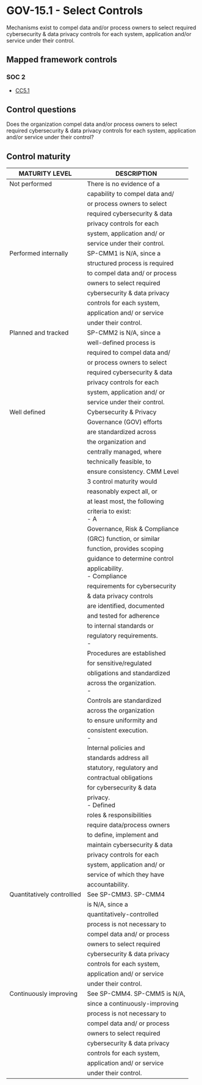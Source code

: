 # GOV-15.1 - Select Controls
Mechanisms exist to compel data and/or process owners to select required cybersecurity & data privacy controls for each system, application and/or service under their control.
## Mapped framework controls
### SOC 2
- [CC5.1](../soc2/cc51.md)
## Control questions
Does the organization compel data and/or process owners to select required cybersecurity & data privacy controls for each system, application and/or service under their control?
## Control maturity
|       MATURITY LEVEL       |          DESCRIPTION           |
|----------------------------|--------------------------------|
| Not performed              | There is no evidence of a      |
|                            | capability to compel data and/ |
|                            | or process owners to select    |
|                            | required cybersecurity & data  |
|                            | privacy controls for each      |
|                            | system, application and/ or    |
|                            | service under their control.   |
| Performed internally       | SP-CMM1 is N/A, since a        |
|                            | structured process is required |
|                            | to compel data and/ or process |
|                            | owners to select required      |
|                            | cybersecurity & data privacy   |
|                            | controls for each system,      |
|                            | application and/ or service    |
|                            | under their control.           |
| Planned and tracked        | SP-CMM2 is N/A, since a        |
|                            | well-defined process is        |
|                            | required to compel data and/   |
|                            | or process owners to select    |
|                            | required cybersecurity & data  |
|                            | privacy controls for each      |
|                            | system, application and/ or    |
|                            | service under their control.   |
| Well defined               | Cybersecurity & Privacy        |
|                            | Governance (GOV) efforts       |
|                            | are standardized across        |
|                            | the organization and           |
|                            | centrally managed, where       |
|                            | technically feasible, to       |
|                            | ensure consistency. CMM Level  |
|                            | 3 control maturity would       |
|                            | reasonably expect all, or      |
|                            | at least most, the following   |
|                            | criteria to exist:<br>- A      |
|                            | Governance, Risk & Compliance  |
|                            | (GRC) function, or similar     |
|                            | function, provides scoping     |
|                            | guidance to determine control  |
|                            | applicability.<br>- Compliance |
|                            | requirements for cybersecurity |
|                            | & data privacy controls        |
|                            | are identified, documented     |
|                            | and tested for adherence       |
|                            | to internal standards or       |
|                            | regulatory requirements. <br>- |
|                            | Procedures are established     |
|                            | for sensitive/regulated        |
|                            | obligations and standardized   |
|                            | across the organization. <br>- |
|                            | Controls are standardized      |
|                            | across the organization        |
|                            | to ensure uniformity and       |
|                            | consistent execution.<br>-     |
|                            | Internal policies and          |
|                            | standards address all          |
|                            | statutory, regulatory and      |
|                            | contractual obligations        |
|                            | for cybersecurity & data       |
|                            | privacy.<br>- Defined          |
|                            | roles & responsibilities       |
|                            | require data/process owners    |
|                            | to define, implement and       |
|                            | maintain cybersecurity & data  |
|                            | privacy controls for each      |
|                            | system, application and/ or    |
|                            | service of which they have     |
|                            | accountability.                |
| Quantitatively controllled | See SP-CMM3. SP-CMM4           |
|                            | is N/A, since a                |
|                            | quantitatively-controlled      |
|                            | process is not necessary to    |
|                            | compel data and/ or process    |
|                            | owners to select required      |
|                            | cybersecurity & data privacy   |
|                            | controls for each system,      |
|                            | application and/ or service    |
|                            | under their control.           |
| Continuously improving     | See SP-CMM4. SP-CMM5 is N/A,   |
|                            | since a continuously-improving |
|                            | process is not necessary to    |
|                            | compel data and/ or process    |
|                            | owners to select required      |
|                            | cybersecurity & data privacy   |
|                            | controls for each system,      |
|                            | application and/ or service    |
|                            | under their control.           |
